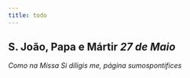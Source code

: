 ```yaml
---
title: todo
---
```

<h2 class="text-center">S. João, Papa e Mártir <em>27 de Maio</em></h2>

<em>Como na Missa Si díligis me, página sumospontifices</em>